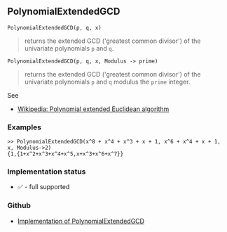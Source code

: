 ## PolynomialExtendedGCD

```
PolynomialExtendedGCD(p, q, x)
```

> returns the extended GCD ('greatest common divisor') of the univariate polynomials `p` and `q`.

```
PolynomialExtendedGCD(p, q, x, Modulus -> prime)
```

> returns the extended GCD ('greatest common divisor') of the univariate polynomials `p` and `q` modulus the `prime` integer.
 
See
* [Wikipedia: Polynomial extended Euclidean algorithm](https://en.wikipedia.org/wiki/Extended_Euclidean_algorithm#Polynomial_extended_Euclidean_algorithm)

### Examples

```
>> PolynomialExtendedGCD(x^8 + x^4 + x^3 + x + 1, x^6 + x^4 + x + 1, x, Modulus->2)
{1,{1+x^2+x^3+x^4+x^5,x+x^3+x^6+x^7}}
```






### Implementation status

* &#x2705; - full supported

### Github

* [Implementation of PolynomialExtendedGCD](https://github.com/axkr/symja_android_library/blob/master/symja_android_library/matheclipse-core/src/main/java/org/matheclipse/core/builtin/Algebra.java#L3147) 
